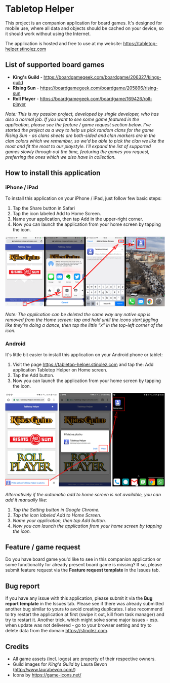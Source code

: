 # Tabletop Helper
This project is an companion application for board games. It's designed for mobile use, where all data and objects should be cached on your device, so it should work without using the Internet.

The application is hosted and free to use at my website: <https://tabletop-helper.stinolez.com>

## List of supported board games

* **King's Guild** - <https://boardgamegeek.com/boardgame/206327/kings-guild>
* **Rising Sun** - <https://boardgamegeek.com/boardgame/205896/rising-sun>
* **Roll Player** - <https://boardgamegeek.com/boardgame/169426/roll-player>

*Note: This is my passion project, developed by single developer, who has also a normal job. If you want to see some game featured in the application, please see the feature / game request section below. I've started the project as a way to help us pick random clans for the game Rising Sun - as clans sheets are both-sided and clan markers are in the clan colors which we remember, so we'd be able to pick the clan we like the most and fit the most to our playstyle. I'll expand the list of supported games slowly through out the time, featuring the games you request, preferring the ones which we also have in collection.*

## How to install this application

### iPhone / iPad
To install this application on your iPhone / iPad, just follow few basic steps:
1. Tap the Share button in Safari
2. Tap the icon labeled Add to Home Screen.
3. Name your application, then tap Add in the upper-right corner.
4. Now you can launch the application from your home screen by tapping the icon.

![How to install iOS](__doc/ios_install.png "How to install on iOS.")

*Note:  The application can be deleted the same way any native app is removed from the Home screen: tap and hold until the icons start jiggling like they’re doing a dance, then tap the little “x” in the top-left corner of the icon.*

### Android
It's little bit easier to install this application on your Android phone or tablet:
1. Visit the page <https://tabletop-helper.stinolez.com> and tap the: Add application Tabletop Helper on Home screen.
2. Tap the Add button.
3. Now you can launch the application from your home screen by tapping the icon.

![How to install Android](__doc/android_install.png "How to install on Android.")

*Alternatively if the automatic add to home screen is not available, you can add it manually like:*
1. *Tap the Setting button in Google Chrome.*
2. *Tap the icon labeled Add to Home Screen.*
3. *Name your application, then tap Add button.*
4. *Now you can launch the application from your home screen by tapping the icon.*

## Feature / game request
Do you have board game you'd like to see in this companion application or some functionality for already present board game is missing? If so, please submit feature request via the **Feature request template** in the Issues tab.

## Bug report
If you have any issue with this application, please submit it via the **Bug report template** in the Issues tab.
Please see if there was already submitted another bug similar to yours to avoid creating duplicates. I also recommend to try restart the application at first (swipe it out, kill from task manager) and try to restart it. Another trick, which might solve some major issues - esp. when update was not delivered - go to your browser setting and try to delete data from the domain <https://stinolez.com>.

## Credits

* All game assets (incl. logos) are property of their respective owners.
* Guild images for *King's Guild* by Laura Bevon (<http://www.laurabevon.com/>)
* Icons by <https://game-icons.net/>
